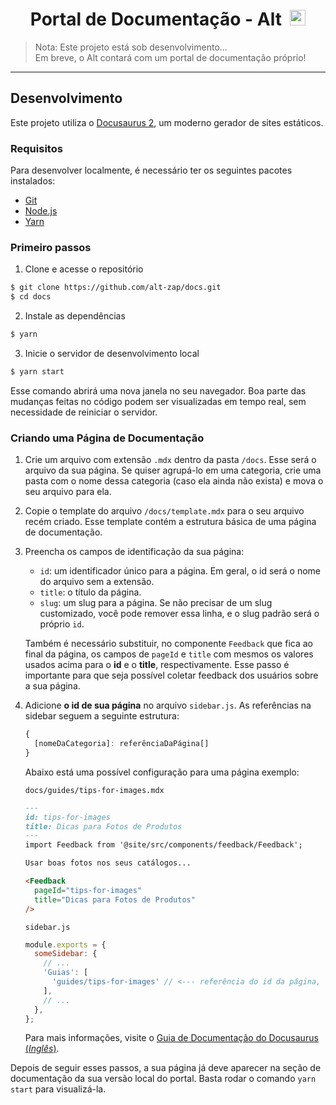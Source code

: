 <h1 align="center">
  Portal de Documentação - Alt&nbsp;
  <img
    alt="Alt"
    src="https://avatars1.githubusercontent.com/u/68825062?s=200&v=4"
    width="25"
  />
</h1>

> Nota: Este projeto está sob desenvolvimento...<br/>
> Em breve, o Alt contará com um portal de documentação próprio!

---

## Desenvolvimento

Este projeto utiliza o [Docusaurus 2](https://v2.docusaurus.io/), um moderno gerador de sites estáticos.

### Requisitos

Para desenvolver localmente, é necessário ter os seguintes pacotes instalados:

- [Git](https://git-scm.com/)
- [Node.js](https://nodejs.org/pt-br/)
- [Yarn](https://yarnpkg.com/)

### Primeiro passos

1. Clone e acesse o repositório

```bash
$ git clone https://github.com/alt-zap/docs.git
$ cd docs
```

2. Instale as dependências

```bash
$ yarn
```

3. Inicie o servidor de desenvolvimento local

```bash
$ yarn start
```
Esse comando abrirá uma nova janela no seu navegador. Boa parte das mudanças feitas no código podem ser visualizadas em tempo real, sem necessidade de reiniciar o servidor.

### Criando uma Página de Documentação

1. Crie um arquivo com extensão `.mdx` dentro da pasta `/docs`. Esse será o arquivo da sua página. Se quiser agrupá-lo em uma categoria, crie uma pasta com o nome dessa categoria (caso ela ainda não exista) e mova o seu arquivo para ela.
2. Copie o template do arquivo `/docs/template.mdx` para o seu arquivo recém criado. Esse template contém a estrutura básica de uma página de documentação.
3. Preencha os campos de identificação da sua página:
    - `id`: um identificador único para a página. Em geral, o id será o nome do arquivo sem a extensão.
    - `title`: o título da página.
    - `slug`: um slug para a página. Se não precisar de um slug customizado, você pode remover essa linha, e o slug padrão será o próprio `id`.

    Também é necessário substituir, no componente `Feedback` que fica ao final da página, os campos de `pageId` e `title` com mesmos os valores usados acima para o **id** e o **title**, respectivamente. Esse passo é importante para que seja possível coletar feedback dos usuários sobre a sua página.
4. Adicione **o id de sua página** no arquivo `sidebar.js`. As referências na sidebar seguem a seguinte estrutura:
    ```typescript
    {
      [nomeDaCategoria]: referênciaDaPágina[]
    }
    ```

    Abaixo está uma possível configuração para uma página exemplo:

    `docs/guides/tips-for-images.mdx`
    ```markdown
    ---
    id: tips-for-images
    title: Dicas para Fotos de Produtos
    ---
    import Feedback from '@site/src/components/feedback/Feedback';

    Usar boas fotos nos seus catálogos...

    <Feedback
      pageId="tips-for-images"
      title="Dicas para Fotos de Produtos"
    />

    ```

    `sidebar.js`
    ```javascript
    module.exports = {
      someSidebar: {
        // ...
        'Guias': [
          'guides/tips-for-images' // <--- referência do id da página, relativa à pasta `docs/`
        ],
        // ...
      },
    };
    ```

    Para mais informações, visite o [Guia de Documentação do Docusaurus (*Inglês*)](https://v2.docusaurus.io/docs/docs-introduction).

Depois de seguir esses passos, a sua página já deve aparecer na seção de documentação da sua versão local do portal. Basta rodar o comando `yarn start` para visualizá-la.

